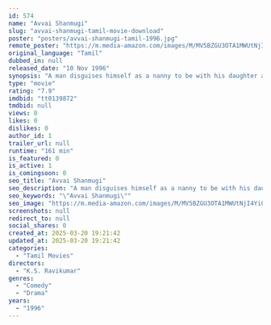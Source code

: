 ```yaml
---
id: 574
name: "Avvai Shanmugi"
slug: "avvai-shanmugi-tamil-movie-download"
poster: "posters/avvai-shanmugi-tamil-1996.jpg"
remote_poster: "https://m.media-amazon.com/images/M/MV5BZGU3OTA1MWUtNjI4Yi00OWU2LWFhMWMtMDc1ZjhkMzU5OWFiXkEyXkFqcGc@._V1_SX300.jpg"
original_language: "Tamil"
dubbed_in: null
released_date: "10 Nov 1996"
synopsis: "A man disguises himself as a nanny to be with his daughter after his divorce."
type: "movie"
rating: "7.9"
imdbid: "tt0139872"
tmdbid: null
views: 0
likes: 0
dislikes: 0
author_id: 1
trailer_url: null
runtime: "161 min"
is_featured: 0
is_active: 1
is_comingsoon: 0
seo_title: "Avvai Shanmugi"
seo_description: "A man disguises himself as a nanny to be with his daughter after his divorce."
seo_keywords: "\"Avvai Shanmugi\""
seo_image: "https://m.media-amazon.com/images/M/MV5BZGU3OTA1MWUtNjI4Yi00OWU2LWFhMWMtMDc1ZjhkMzU5OWFiXkEyXkFqcGc@._V1_SX300.jpg"
screenshots: null
redirect_to: null
social_shares: 0
created_at: 2025-03-20 19:21:42
updated_at: 2025-03-20 19:21:42
categories:
  - "Tamil Movies"
directors:
  - "K.S. Ravikumar"
genres:
  - "Comedy"
  - "Drama"
years:
  - "1996"
---
```

